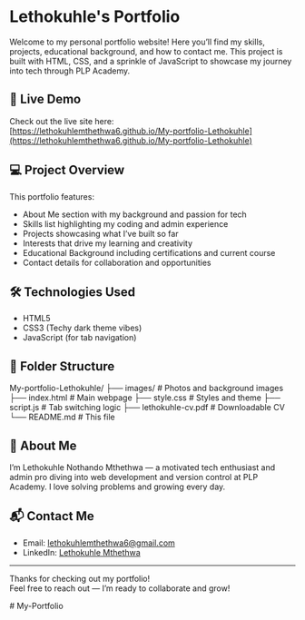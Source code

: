 # Lethokuhle's Portfolio

Welcome to my personal portfolio website! Here you’ll find my skills, projects, educational background, and how to contact me. This project is built with HTML, CSS, and a sprinkle of JavaScript to showcase my journey into tech through PLP Academy.

## 🚀 Live Demo
Check out the live site here:  
[https://lethokuhlemthethwa6.github.io/My-portfolio-Lethokuhle](https://lethokuhlemthethwa6.github.io/My-portfolio-Lethokuhle)

## 💻 Project Overview
This portfolio features:
- About Me section with my background and passion for tech  
- Skills list highlighting my coding and admin experience  
- Projects showcasing what I’ve built so far  
- Interests that drive my learning and creativity  
- Educational Background including certifications and current course  
- Contact details for collaboration and opportunities

## 🛠️ Technologies Used
- HTML5  
- CSS3 (Techy dark theme vibes)  
- JavaScript (for tab navigation)  

## 📁 Folder Structure
My-portfolio-Lethokuhle/
├── images/ # Photos and background images
├── index.html # Main webpage
├── style.css # Styles and theme
├── script.js # Tab switching logic
├── lethokuhle-cv.pdf # Downloadable CV
└── README.md # This file

## 👤 About Me
I’m Lethokuhle Nothando Mthethwa — a motivated tech enthusiast and admin pro diving into web development and version control at PLP Academy. I love solving problems and growing every day.

## 📬 Contact Me
- Email: lethokuhlemthethwa6@gmail.com  
- LinkedIn: [Lethokuhle Mthethwa](https://www.linkedin.com/in/lethokuhle-m-5b29801b9)

---

Thanks for checking out my portfolio!  
Feel free to reach out — I’m ready to collaborate and grow!

#   M y - P o r t f o l i o  
 